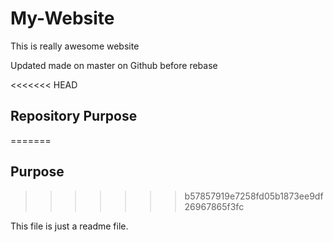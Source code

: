 # My-Website

This is really awesome website

Updated made on master on Github before rebase

<<<<<<< HEAD
## Repository Purpose
=======
## Purpose
>>>>>>> b57857919e7258fd05b1873ee9df26967865f3fc

This file is just a readme file.
